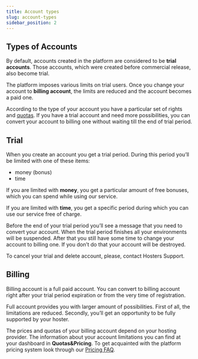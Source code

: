 ```yaml
---
title: Account types
slug: account-types
sidebar_position: 2
---
```


## Types of Accounts

By default, accounts created in the platform are considered to be **trial accounts**. Those accounts, which were created before commercial release, also become trial.

The platform imposes various limits on trial users. Once you change your account to **billing account**, the limits are reduced and the account becomes a paid one.

According to the type of your account you have a particular set of rights and [quotas](/docs/Account&Pricing/Quotas%20System). If you have a trial account and need more possibilities, you can convert your account to billing one without waiting till the end of trial period.

## Trial

When you create an account you get a trial period. During this period you’ll be limited with one of these items:

- money (bonus)
- time

If you are limited with **money**, you get a particular amount of free bonuses, which you can spend while using our service.

If you are limited with **time**, you get a specific period during which you can use our service free of charge.

Before the end of your trial period you’ll see a message that you need to convert your account. When the trial period finishes all your environments will be suspended. After that you still have some time to change your account to billing one. If you don’t do that your account will be destroyed.

To cancel your trial and delete account, please, contact Hosters Support.

## Billing

Billing account is a full paid account. You can convert to billing account right after your trial period expiration or from the very time of registration.

Full account provides you with larger amount of possibilities. First of all, the limitations are reduced. Secondly, you’ll get an opportunity to be fully supported by your hoster.

The prices and quotas of your billing account depend on your hosting provider. The information about your account limitations you can find at your dashboard in **Quotas&Pricing**. To get acquainted with the platform pricing system look through our [Pricing FAQ](https://cloudmydc.com/).
